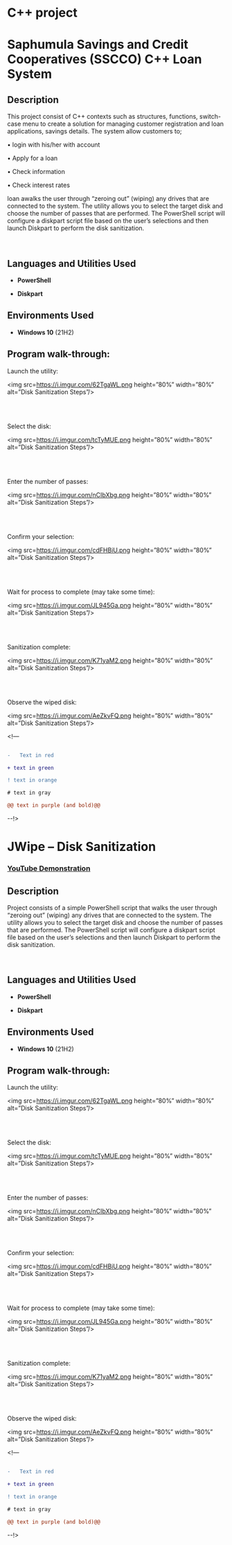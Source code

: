 <h1>C++ project</h1>

<h1>Saphumula Savings and Credit Cooperatives (SSCCO) C++ Loan System </h1>



<h2>Description</h2>

This project consist of C++ contexts such as structures, functions, switch-case menu to create a solution for managing customer registration and loan applications, savings details. The system allow customers to;

•	login with his/her with account 

•	Apply for a loan

•	Check information

•	Check interest rates



loan awalks the user through “zeroing out” (wiping) any drives that are connected to the system. The utility allows you to select the target disk and choose the number of passes that are performed. The PowerShell script will configure a diskpart script file based on the user’s selections and then launch Diskpart to perform the disk sanitization.

<br />





<h2>Languages and Utilities Used</h2>



- <b>PowerShell</b> 

- <b>Diskpart</b>



<h2>Environments Used </h2>



-	<b>Windows 10</b> (21H2)



<h2>Program walk-through:</h2>



<p align=”center”>

Launch the utility: <br/>

<img src=https://i.imgur.com/62TgaWL.png height=”80%” width=”80%” alt=”Disk Sanitization Steps”/>

<br />

<br />

Select the disk:  <br/>

<img src=https://i.imgur.com/tcTyMUE.png height=”80%” width=”80%” alt=”Disk Sanitization Steps”/>

<br />

<br />

Enter the number of passes: <br/>

<img src=https://i.imgur.com/nCIbXbg.png height=”80%” width=”80%” alt=”Disk Sanitization Steps”/>

<br />

<br />

Confirm your selection:  <br/>

<img src=https://i.imgur.com/cdFHBiU.png height=”80%” width=”80%” alt=”Disk Sanitization Steps”/>

<br />

<br />

Wait for process to complete (may take some time):  <br/>

<img src=https://i.imgur.com/JL945Ga.png height=”80%” width=”80%” alt=”Disk Sanitization Steps”/>

<br />

<br />

Sanitization complete:  <br/>

<img src=https://i.imgur.com/K71yaM2.png height=”80%” width=”80%” alt=”Disk Sanitization Steps”/>

<br />

<br />

Observe the wiped disk:  <br/>

<img src=https://i.imgur.com/AeZkvFQ.png height=”80%” width=”80%” alt=”Disk Sanitization Steps”/>

</p>



<!—

 ```diff

-	Text in red

+ text in green

! text in orange

# text in gray

@@ text in purple (and bold)@@

```

--!>

<h1>JWipe – Disk Sanitization</h1>



 ### [YouTube Demonstration](https://youtu.be/7eJexJVCqJo)



<h2>Description</h2>

Project consists of a simple PowerShell script that walks the user through “zeroing out” (wiping) any drives that are connected to the system. The utility allows you to select the target disk and choose the number of passes that are performed. The PowerShell script will configure a diskpart script file based on the user’s selections and then launch Diskpart to perform the disk sanitization.

<br />





<h2>Languages and Utilities Used</h2>



- <b>PowerShell</b> 

- <b>Diskpart</b>



<h2>Environments Used </h2>



-	<b>Windows 10</b> (21H2)



<h2>Program walk-through:</h2>



<p align=”center”>

Launch the utility: <br/>

<img src=https://i.imgur.com/62TgaWL.png height=”80%” width=”80%” alt=”Disk Sanitization Steps”/>

<br />

<br />

Select the disk:  <br/>

<img src=https://i.imgur.com/tcTyMUE.png height=”80%” width=”80%” alt=”Disk Sanitization Steps”/>

<br />

<br />

Enter the number of passes: <br/>

<img src=https://i.imgur.com/nCIbXbg.png height=”80%” width=”80%” alt=”Disk Sanitization Steps”/>

<br />

<br />

Confirm your selection:  <br/>

<img src=https://i.imgur.com/cdFHBiU.png height=”80%” width=”80%” alt=”Disk Sanitization Steps”/>

<br />

<br />

Wait for process to complete (may take some time):  <br/>

<img src=https://i.imgur.com/JL945Ga.png height=”80%” width=”80%” alt=”Disk Sanitization Steps”/>

<br />

<br />

Sanitization complete:  <br/>

<img src=https://i.imgur.com/K71yaM2.png height=”80%” width=”80%” alt=”Disk Sanitization Steps”/>

<br />

<br />

Observe the wiped disk:  <br/>

<img src=https://i.imgur.com/AeZkvFQ.png height=”80%” width=”80%” alt=”Disk Sanitization Steps”/>

</p>



<!—

 ```diff

-	Text in red

+ text in green

! text in orange

# text in gray

@@ text in purple (and bold)@@

```

--!>

